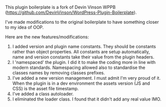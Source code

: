 This plugin boilerplate is a fork of Devin Vinson WPPB (https://github.com/DevinVinson/WordPress-Plugin-Boilerplate).

I've made modifications to the original boilerplate to have something closer to my idea of OOP.

Here are the new features/modifications:

1. I added version and plugin name constants. They should be constants rather than object properties. All constants are setup automatically, name and version constants take their value from the plugin headers.
2. I 'namespaced' the plugin. I did it to make the coding more in line with modern standards. Namespacing allowed also to standardise the classes names by removing classes prefixes.
3. I've added a new version management. I must admit I'm very proud of it. When the plugin is in a dev environment the assets version (JS and CSS) is the asset file timestamp.
4. I've added a class autoloader.
5. I eliminated the loader class. I found that it didn't add any real value IMO.

